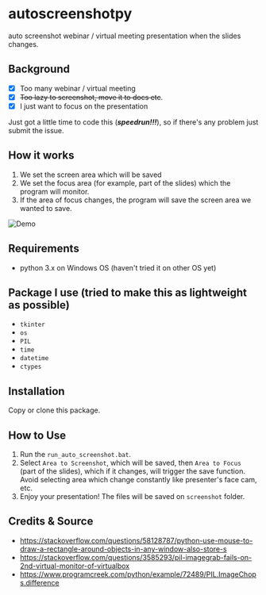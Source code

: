 # autoscreenshotpy
auto screenshot webinar / virtual meeting presentation when the slides changes.

## Background
- [x] Too many webinar / virtual meeting
- [x] ~~Too lazy to screenshot, move it to docs etc~~.
- [x] I just want to focus on the presentation

Just got a little time to code this (***speedrun!!!***), so if there's any problem just submit the issue.

## How it works
1. We set the screen area which will be saved
2. We set the focus area (for example, part of the slides) which the program will monitor. 
3. If the area of focus changes, the program will save the screen area we wanted to save.

![Demo](demo.gif)

## Requirements
- python 3.x on Windows OS (haven't tried it on other OS yet)

## Package I use (tried to make this as lightweight as possible)
- ```tkinter```
- ```os```
- ```PIL```
- ```time```
- ```datetime```
- ```ctypes```

## Installation
Copy or clone this package.

## How to Use
1. Run the ```run_auto_screenshot.bat```.
2. Select ```Area to Screenshot```, which will be saved, then ```Area to Focus``` (part of the slides), which if it changes, will trigger the save function. Avoid selecting area which change constantly like presenter's face cam, etc.
3. Enjoy your presentation! The files will be saved on ```screenshot``` folder.

## Credits & Source
- https://stackoverflow.com/questions/58128787/python-use-mouse-to-draw-a-rectangle-around-objects-in-any-window-also-store-s
- https://stackoverflow.com/questions/3585293/pil-imagegrab-fails-on-2nd-virtual-monitor-of-virtualbox
- https://www.programcreek.com/python/example/72489/PIL.ImageChops.difference
